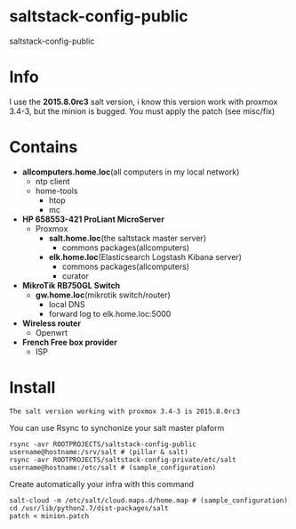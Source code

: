 # saltstack-config-public
saltstack-config-public

# Info

I use the **2015.8.0rc3** salt version, i know this version work with proxmox 3.4-3, 
but the minion is bugged. You must apply the patch (see misc/fix)

# Contains

 * **allcomputers.home.loc**(all computers in my local network)
   * ntp client
   * home-tools
     * htop
     * mc
 * **HP 658553-421 ProLiant MicroServer**
   * Proxmox
     * **salt.home.loc**(the saltstack master server)
       * commons packages(allcomputers)
     * **elk.home.loc**(Elasticsearch Logstash Kibana server)
       * commons packages(allcomputers)
       * curator 
 * **MikroTik RB750GL Switch**
   * **gw.home.loc**(mikrotik switch/router)
     * local DNS
     * forward log to elk.home.loc:5000 
 * **Wireless router**
   * Openwrt
 * **French Free box provider**
   * ISP

   
   
# Install

    The salt version working with proxmox 3.4-3 is 2015.8.0rc3

You can use Rsync to synchonize your salt master plaform

    rsync -avr ROOTPROJECTS/saltstack-config-public username@hostname:/srv/salt # (pillar & salt)
    rsync -avr ROOTPROJECTS/saltstack-config-private/etc/salt username@hostname:/etc/salt # (sample_configuration)
    
Create automatically your infra with this command 
    
    salt-cloud -m /etc/salt/cloud.maps.d/home.map # (sample_configuration)
    cd /usr/lib/python2.7/dist-packages/salt
    patch < minion.patch

